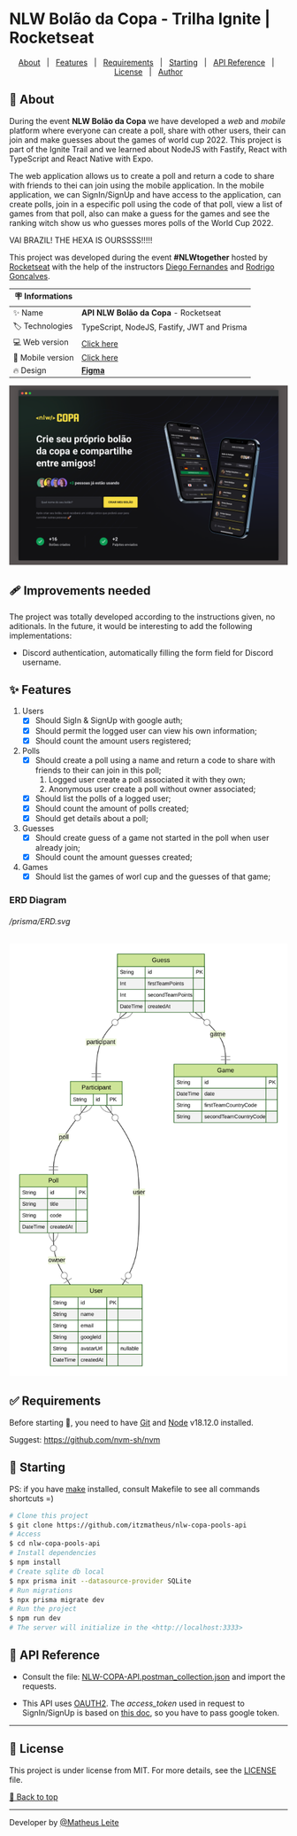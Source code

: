 <div id='top'>

# NLW Bolão da Copa - Trilha Ignite | Rocketseat

</div>

<p align="center">
  <a href="#memo-about">About</a> &#xa0; | &#xa0; 
  <a href="#sparkles-features">Features</a> &#xa0; | &#xa0;
  <a href="#white_check_mark-requirements">Requirements</a> &#xa0; | &#xa0;
  <a href="#checkered_flag-starting">Starting</a> &#xa0; | &#xa0;
  <a href="#bookmark-api-reference">API Reference</a> &#xa0; | &#xa0;
  <a href="#memo-license">License</a> &#xa0; | &#xa0;
  <a href="https://github.com/itzmatheus" target="_blank">Author</a>
</p>


## :memo: About

During the event **NLW Bolão da Copa** we have developed a _web_ and _mobile_ platform where everyone can create a poll, share with other users, their can join and make guesses about the games of world cup 2022. This project is part of the Ignite Trail and we learned about NodeJS with Fastify, React with TypeScript and React Native with Expo.

The web application allows us to create a poll and return a code to share with friends to thei can join using the mobile application. In the mobile application, we can SignIn/SignUp and have access to the application, can create polls, join in a especific poll using the code of that poll, view a list of games from that poll, also can make a guess for the games and see the ranking witch show us who guesses mores polls of the World Cup 2022.

VAI BRAZIL! THE HEXA IS OURSSSS!!!!!

This project was developed during the event **#NLWtogether** hosted by [Rocketseat](https://www.rocketseat.com.br) with the help of the instructors [Diego Fernandes](https://github.com/diego3g) and [Rodrigo Gonçalves](https://github.com/rodrigorgtic).

<!-- prettier-ignore -->
| 🪧 Informations   |     |
| --------------- | --- |
| ✨ Name         | **API NLW Bolão da Copa** - Rocketseat |
| 🏷️ Technologies  | TypeScript, NodeJS, Fastify, JWT and Prisma|
| 💻 Web version  | [Click here](https://github.com/itzmatheus/nlw-copa-pools-web) |
| 📲 Mobile version | [Click here](https://github.com/itzmatheus/nlw-copa-pools-mobile) |
| 🔥 Design       | [**Figma**](https://www.figma.com/file/Mfwn2yVONCulrbt27qEYhF/Bol%C3%A3o-da-Copa-(Community)?node-id=0%3A1) |

![](prints/web-home.png)

## 🩹 Improvements needed

The project was totally developed according to the instructions given, no aditionals. In the future, it would be interesting to add the following implementations:

-   Discord authentication, automatically filling the form field for Discord username.

## :sparkles: Features

1. Users
    * [x] Should SigIn & SignUp with google auth;
    * [x] Should permit the logged user can view his own information;
    * [x] Should count the amount users registered;
2. Polls
    * [x] Should create a poll using a name and return a code to share with friends to their can join in this poll;
        1. Logged user create a poll associated it with they own;
        2. Anonymous user create a poll without owner associated;
    * [x] Should list the polls of a logged user;
    * [x] Should count the amount of polls created;
    * [x] Should get details about a poll;
3. Guesses
    * [x] Should create guess of a game not started in the poll when user already join;
    * [x] Should count the amount guesses created;
4. Games
    * [x] Should list the games of worl cup and the guesses of that game;

### ERD Diagram

###### _/prisma/ERD.svg_
![](prisma/ERD.svg)

## :white_check_mark: Requirements

Before starting 🏁, you need to have [Git](https://git-scm.com) and [Node](https://nodejs.org/en/) v18.12.0 installed.

Suggest: https://github.com/nvm-sh/nvm

## :checkered_flag: Starting

PS: if you have [make](https://www.cs.swarthmore.edu/~newhall/unixhelp/howto_makefiles.html) installed, consult Makefile to see all commands shortcuts =)

```bash
# Clone this project
$ git clone https://github.com/itzmatheus/nlw-copa-pools-api
# Access
$ cd nlw-copa-pools-api
# Install dependencies
$ npm install
# Create sqlite db local
$ npx prisma init --datasource-provider SQLite
# Run migrations
$ npx prisma migrate dev
# Run the project
$ npm run dev
# The server will initialize in the <http://localhost:3333>
```

## :bookmark: API Reference

- Consult the file: [NLW-COPA-API.postman_collection.json](NLW-COPA-API.postman_collection.json) and import the requests.

- This API uses [OAUTH2](https://oauth.net/2/). The *_access_token_* used in request to SignIn/SignUp is based on [this doc](https://docs.expo.dev/guides/authentication/#google), so you have to pass google token.

---

## :memo: License

This project is under license from MIT. For more details, see the [LICENSE](LICENSE) file.


<a href='#top'>🔼 Back to top</a>

---
Developer by [@Matheus Leite](https://itzmatheus.github.io/portfolio/)
